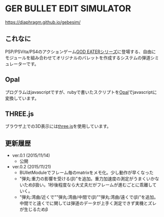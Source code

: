 # GER BULLET EDIT SIMULATOR
https://diaphragm.github.io/gebesim/

## これなに
PSP/PSVita/PS4のアクションゲーム[GOD EATERシリーズ](http://godeater.jp/)に登場する、自由にモジュールを組み合わせてオリジナルのバレットを作成するシステムの弾道シミュレーターです。

## Opal
プログラムはjavascriptですが、rubyで書いたスクリプトを[Opal](http://opalrb.org/)でjavascriptに変換しています。

## THREE.js
ブラウザ上での3D表示には[three.js](http://threejs.org/)を使用しています。

## 更新履歴
- ver.0.1 (2015/11/14)
  - 公開
- ver.0.2 (2015/11/21)
  - BUlletModuleでフレーム毎のmatrixをメモ化。少し動作が早くなった
  - "弾丸:重力の影響を受ける(β)"を追加。重力加速度の測定がうまくいかないためβ扱い。1秒後程度なら大丈夫だがフレームが進むごとに乖離していく。
  - "弾丸:湾曲/近くで""弾丸:湾曲/中間で(β)""弾丸:湾曲/遠くで(β)"を追加。中間でと遠くでに関しては弾道のデータが上手く測定できず実機とズレが生じるためβ
